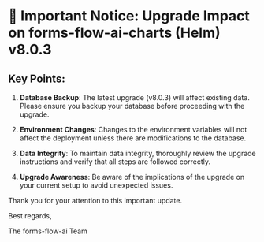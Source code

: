 # 🚨 Important Notice: Upgrade Impact on forms-flow-ai-charts (Helm) v8.0.3

## Key Points:

1. **Database Backup**: The latest upgrade (v8.0.3) will affect existing data. Please ensure you backup your database before proceeding with the upgrade.

2. **Environment Changes**: Changes to the environment variables will not affect the deployment unless there are modifications to the database.

3. **Data Integrity**: To maintain data integrity, thoroughly review the upgrade instructions and verify that all steps are followed correctly.

4. **Upgrade Awareness**: Be aware of the implications of the upgrade on your current setup to avoid unexpected issues.

Thank you for your attention to this important update.

Best regards,

The forms-flow-ai Team
